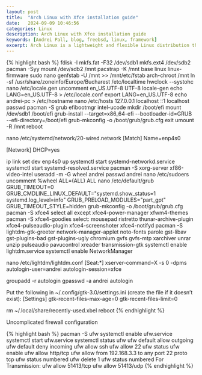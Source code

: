 ```yaml
---
layout: post
title:  "Arch Linux with Xfce installation guide"
date:   2024-09-09 10:46:56
categories: Linux
description: Arch Linux with Xfce installation guide
keywords: [Andrei Pall, blog, freebsd, linux, framework]
excerpt: Arch Linux is a lightweight and flexible Linux distribution that tries to Keep It Simple.
---
```

{% highlight bash %}
fdisk -l
mkfs.fat -F32 /dev/sdb1
mkfs.ext4 /dev/sdb2
pacman -Syy
mount /dev/sdb2 /mnt
pacstrap -K /mnt base linux linux-firmware sudo nano
genfstab -U /mnt >> /mnt/etc/fstab
arch-chroot /mnt
ln -sf /usr/share/zoneinfo/Europe/Bucharest /etc/localtime
hwclock --systohc
nano /etc/locale.gen
uncomment en_US.UTF-8 UTF-8
locale-gen
echo LANG=en_US.UTF-8 > /etc/locale.conf
export LANG=en_US.UTF-8
echo andrei-pc > /etc/hostname
nano /etc/hosts
127.0.0.1	localhost
::1		localhost
passwd
pacman -S grub efibootmgr intel-ucode
mkdir /boot/efi
mount /dev/sdb1 /boot/efi
grub-install --target=x86_64-efi --bootloader-id=GRUB --efi-directory=/boot/efi
grub-mkconfig -o /boot/grub/grub.cfg
exit
umount -R /mnt
reboot

nano /etc/systemd/network/20-wired.network
[Match]
Name=enp4s0

[Network]
DHCP=yes

ip link set dev enp4s0 up
systemctl start systemd-networkd.service
systemctl start systemd-resolved.service
pacman -S xorg-server xf86-video-intel
useradd -m -G wheel andrei
passwd andrei
nano /etc/sudoers
uncomment %wheel ALL=(ALL) ALL
nano /etc/default/grub
GRUB_TIMEOUT=0
GRUB_CMDLINE_LINUX_DEFAULT="systemd.show_status=1 systemd.log_level=info"
GRUB_PRELOAD_MODULES="part_gpt"
GRUB_TIMEOUT_STYLE=hidden
grub-mkconfig -o /boot/grub/grub.cfg
pacman -S xfce4
select all except xfce4-power-manager xfwm4-themes
pacman -S xfce4-goodies
select: mousepad ristretto thunar-archive-plugin xfce4-pulseaudio-plugin xfce4-screenshoter xfce4-notifyd
pacman -S lightdm-gtk-greeter network-manager-applet noto-fonts parole gst-libav gst-plugins-bad gst-plugins-ugly chromium gvfs gvfs-mtp xarchiver unrar unzip pulseaudio pavucontrol xreader transmission-gtk
systemctl enable lightdm.service
systemctl enable NetworkManager

nano /etc/lightdm/lightdm.conf
[Seat:*]
xserver-command=X -s 0 -dpms
autologin-user=andrei
autologin-session=xfce

groupadd -r autologin
gpasswd -a andrei autologin

Put the following in ~/.config/gtk-3.0/settings.ini (create the file if it doesn’t exist): 
[Settings]
gtk-recent-files-max-age=0
gtk-recent-files-limit=0

rm ~/.local/share/recently-used.xbel
reboot
{% endhighlight %}
<p>Uncomplicated firewall configuration</p>
{% highlight bash %}
pacman -S ufw
systemctl enable ufw.service
systemctl start ufw.service
systemctl status ufw
ufw default allow outgoing
ufw default deny incoming
ufw allow ssh
ufw allow 22
ufw status
ufw enable
ufw allow http/tcp
ufw allow from 192.168.3.3 to any port 22 proto tcp
ufw status numbered
ufw delete 1
ufw status numbered
For Transmission:
ufw allow 51413/tcp
ufw allow 51413/udp
{% endhighlight %}
